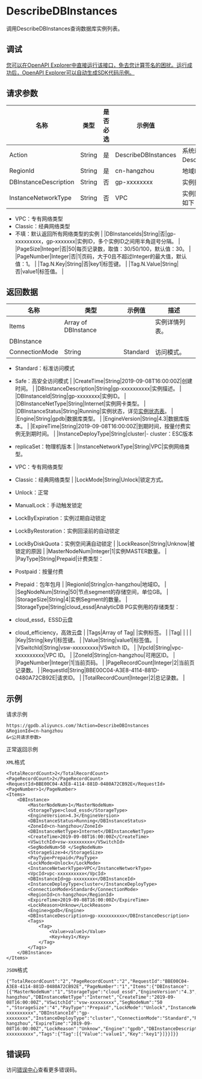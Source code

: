 # DescribeDBInstances

调用DescribeDBInstances查询数据库实例列表。

## 调试

[您可以在OpenAPI Explorer中直接运行该接口，免去您计算签名的困扰。运行成功后，OpenAPI Explorer可以自动生成SDK代码示例。](https://api.aliyun.com/#product=gpdb&api=DescribeDBInstances&type=RPC&version=2016-05-03)

## 请求参数

|名称|类型|是否必选|示例值|描述|
|--|--|----|---|--|
|Action|String|是|DescribeDBInstances|系统规定参数。取值：DescribeDBInstances。 |
|RegionId|String|是|cn-hangzhou|地域ID。 |
|DBInstanceDescription|String|否|gp-xxxxxxxx|实例描述。 |
|InstanceNetworkType|String|否|VPC|实例网络类型，取值范围如下：

 -   VPC：专有网络类型
-   Classic：经典网络类型
-   不填：默认返回所有网络类型的实例 |
|DBInstanceIds|String|否|gp-xxxxxxxxx，gp-xxxxxxx|实例ID，多个实例ID之间用半角逗号分隔。 |
|PageSize|Integer|否|50|每页记录数，取值：30/50/100，默认值：30。 |
|PageNumber|Integer|否|1|页码，大于0且不超过Integer的最大值，默认值：1。 |
|Tag.N.Key|String|否|key1|标签键。 |
|Tag.N.Value|String|否|value1|标签值。 |

## 返回数据

|名称|类型|示例值|描述|
|--|--|---|--|
|Items|Array of DBInstance| |实例详情列表。 |
|DBInstance| | | |
|ConnectionMode|String|Standard|访问模式。

 -   Standard：标准访问模式
-   Safe：高安全访问模式 |
|CreateTime|String|2019-09-08T16:00:00Z|创建时间。 |
|DBInstanceDescription|String|gp-xxxxxxxxxx|实例描述。 |
|DBInstanceId|String|gp-xxxxxxxx|实例ID。 |
|DBInstanceNetType|String|Internet|实例网卡类型。 |
|DBInstanceStatus|String|Running|实例状态，详见[实例状态表](~~86944~~)。 |
|Engine|String|gpdb|数据库类型。 |
|EngineVersion|String|4.3|数据库版本。 |
|ExpireTime|String|2019-09-08T16:00:00Z|到期时间，按量付费实例无到期时间。 |
|InstanceDeployType|String|cluster|-   cluster：ESC版本
-   replicaSet：物理机版本 |
|InstanceNetworkType|String|VPC|实例网络类型。

 -   VPC：专有网络类型
-   Classic：经典网络类型 |
|LockMode|String|Unlock|锁定方式。

 -   Unlock：正常
-   ManualLock：手动触发锁定
-   LockByExpiration：实例过期自动锁定
-   LockByRestoration：实例回滚前的自动锁定
-   LockByDiskQuota：实例空间满自动锁定 |
|LockReason|String|Unknow|被锁定的原因 |
|MasterNodeNum|Integer|1|实例MASTER数量。 |
|PayType|String|Prepaid|计费类型：

 -   Postpaid：按量付费
-   Prepaid：包年包月 |
|RegionId|String|cn-hangzhou|地域ID。 |
|SegNodeNum|String|50|节点segment的存储空间，单位GB。 |
|StorageSize|String|4|实例Segment的数量。 |
|StorageType|String|cloud\_essd|AnalyticDB PG实例用的存储类型：

 -   cloud\_essd，ESSD云盘
-   cloud\_efficiency，高效云盘 |
|Tags|Array of Tag| |实例标签。 |
|Tag| | | |
|Key|String|key1|标签键。 |
|Value|String|value1|标签值。 |
|VSwitchId|String|vsw-xxxxxxxxx|VSwitch ID。 |
|VpcId|String|vpc-xxxxxxxxxx|VPC ID。 |
|ZoneId|String|cn-hangzhou|可用区ID。 |
|PageNumber|Integer|1|当前页码。 |
|PageRecordCount|Integer|2|当前页记录数。 |
|RequestId|String|BBE00C04-A3E8-4114-881D-0480A72CB92E|请求ID。 |
|TotalRecordCount|Integer|2|总记录数。 |

## 示例

请求示例

```
https://gpdb.aliyuncs.com/?Action=DescribeDBInstances
&RegionId=cn-hangzhou
&<公共请求参数>
```

正常返回示例

`XML`格式

```
<TotalRecordCount>2</TotalRecordCount>
<PageRecordCount>2</PageRecordCount>
<RequestId>BBE00C04-A3E8-4114-881D-0480A72CB92E</RequestId>
<PageNumber>1</PageNumber>
<Items>
    <DBInstance>
        <MasterNodeNum>1</MasterNodeNum>
        <StorageType>cloud_essd</StorageType>
        <EngineVersion>4.3</EngineVersion>
        <DBInstanceStatus>Running</DBInstanceStatus>
        <ZoneId>cn-hangzhou</ZoneId>
        <DBInstanceNetType>Internet</DBInstanceNetType>
        <CreateTime>2019-09-08T16:00:00Z</CreateTime>
        <VSwitchId>vsw-xxxxxxxxx</VSwitchId>
        <SegNodeNum>50 </SegNodeNum>
        <StorageSize>4</StorageSize>
        <PayType>Prepaid</PayType>
        <LockMode>Unlock</LockMode>
        <InstanceNetworkType>VPC</InstanceNetworkType>
        <VpcId>vpc-xxxxxxxxxx</VpcId>
        <DBInstanceId>gp-xxxxxxxx</DBInstanceId>
        <InstanceDeployType>cluster</InstanceDeployType>
        <ConnectionMode>Standard</ConnectionMode>
        <RegionId>cn-hangzhou</RegionId>
        <ExpireTime>2019-09-08T16:00:00Z</ExpireTime>
        <LockReason>Unknow</LockReason>
        <Engine>gpdb</Engine>
        <DBInstanceDescription>gp-xxxxxxxxxx</DBInstanceDescription>
        <Tags>
            <Tag>
                <Value>value1</Value>
                <Key>key1</Key>
            </Tag>
        </Tags>
    </DBInstance>
</Items>
```

`JSON`格式

```
{"TotalRecordCount":"2","PageRecordCount":"2","RequestId":"BBE00C04-A3E8-4114-881D-0480A72CB92E","PageNumber":"1","Items":{"DBInstance":[{"MasterNodeNum":"1","StorageType":"cloud_essd","EngineVersion":"4.3","DBInstanceStatus":"Running","ZoneId":"cn-hangzhou","DBInstanceNetType":"Internet","CreateTime":"2019-09-08T16:00:00Z","VSwitchId":"vsw-xxxxxxxxx","SegNodeNum":"50 ","StorageSize":"4","PayType":"Prepaid","LockMode":"Unlock","InstanceNetworkType":"VPC","VpcId":"vpc-xxxxxxxxxx","DBInstanceId":"gp-xxxxxxxx","InstanceDeployType":"cluster","ConnectionMode":"Standard","RegionId":"cn-hangzhou","ExpireTime":"2019-09-08T16:00:00Z","LockReason":"Unknow","Engine":"gpdb","DBInstanceDescription":"gp-xxxxxxxxxx","Tags":{"Tag":[{"Value":"value1","Key":"key1"}]}}]}}
```

## 错误码

访问[错误中心](https://error-center.aliyun.com/status/product/gpdb)查看更多错误码。

